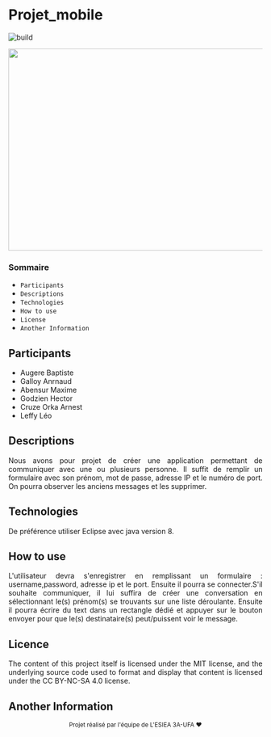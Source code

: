 # Projet_mobile

![build](https://github.com/Leffycace/Projet_mobile/workflows/Test_compilation/badge.svg)






<div align="center">
    <img width="600" height="400" src="https://miro.medium.com/max/1400/1*ZGRXE9ReZsawGHtEn0kpmQ.jpeg"
</div>

<div align="justify">

### Sommaire

* `Participants`
* `Descriptions`
* `Technologies`
* `How to use`
* `License`
* `Another Information`


## Participants

* Augere Baptiste
* Galloy Anrnaud
* Abensur Maxime
* Godzien Hector
* Cruze Orka Arnest
* Leffy Léo 


## Descriptions

Nous avons pour projet de créer une application permettant de communiquer avec une ou plusieurs personne. Il suffit de remplir un formulaire avec son prénom,
mot de passe, adresse IP et le numéro de port. On pourra observer les anciens messages et les supprimer.

## Technologies

De préférence utiliser Eclipse avec java version 8.

## How to use

L'utilisateur devra s'enregistrer en remplissant un formulaire : username,password, adresse ip et le port. Ensuite il pourra se connecter.S'il souhaite communiquer, il lui
suffira de créer une conversation en sélectionnant le(s) prénom(s) se trouvants sur une liste déroulante. Ensuite il pourra écrire du text dans un rectangle dédié et appuyer sur le bouton envoyer pour que le(s) destinataire(s) peut/puissent
voir le message.

## Licence

The content of this project itself is licensed under the MIT license, and the underlying source code used to format and display that content is 
licensed under the CC BY-NC-SA 4.0 license.

## Another Information

</div>

<p align="center"><sub>Projet réalisé par l'équipe de L'ESIEA 3A-UFA ❤<p>

